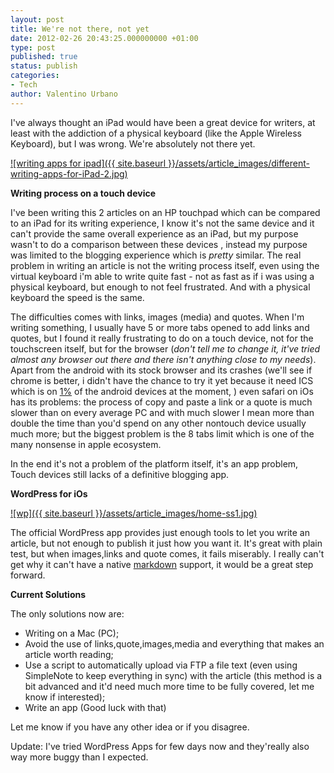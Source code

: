```yaml
---
layout: post
title: We're not there, not yet
date: 2012-02-26 20:43:25.000000000 +01:00
type: post
published: true
status: publish
categories:
- Tech
author: Valentino Urbano 
---
```


I've always thought an iPad would have been a great device for writers, at least with the addiction of a  physical keyboard (like the Apple Wireless Keyboard), but I was wrong. We're absolutely not there yet.

[![writing apps for ipad]({{ site.baseurl }}/assets/article_images/different-writing-apps-for-iPad-2.jpg)][0]

**Writing process on a touch device**

I've been writing this 2 articles on an HP touchpad which can be compared to an iPad for its writing experience, I know it's not the same device and it can't provide the same overall experience as an iPad, but my purpose wasn't to do a comparison between these devices , instead my purpose was limited to the  blogging  experience  which is _pretty_ similar. The real problem in writing an article is not the writing process itself, even using the virtual keyboard i'm able to write quite fast - not as fast as if i was using a physical keyboard, but enough to not feel frustrated. And with a physical keyboard the speed is the same.

The  difficulties comes with links, images (media)  and quotes. When I'm writing something, I usually have 5 or more tabs opened to add links and quotes, but I found it really frustrating to do on a touch device, not for the touchscreen itself, but for the browser (_don't tell me to change it, it've tried almost any browser out there and there isn't anything close to my needs_). Apart from the  android with its stock browser and its crashes (we'll see if chrome is better, i didn't have the chance to try it yet because it need ICS which is on [1%][1] of the android devices at the moment, )  even safari on iOs has its problems:  the process of copy and paste  a link or a quote is much slower than on every average PC and with much slower I mean more than double the time than you'd spend on any other nontouch device usually much more; but the biggest problem is the 8 tabs limit which is one of the many nonsense in apple ecosystem.

In the end it's not a problem of the platform itself, it's an app problem, Touch devices still lacks of a definitive blogging app.

**WordPress for iOs**

[![wp]({{ site.baseurl }}/assets/article_images/home-ss1.jpg)][0]

The official WordPress app  provides  just enough tools to let you write an article, but not enough to publish it just how you want it. It's great with plain test, but when images,links and quote comes, it fails miserably. I really can't get why it can't have a native [markdown][2] support, it would be a great step forward.

**Current Solutions**

The only solutions now are:

* Writing on a Mac (PC);
* Avoid the use of links,quote,images,media and everything that makes an article worth reading;
* Use a script to automatically upload via FTP a file text (even using SimpleNote to keep everything in sync) with the article (this method is a bit advanced and it'd need much more time to be fully covered, let me know if interested);
* Write an app (Good luck with that)

Let me know if you have any other idea or if you disagree.

Update: I've tried WordPress Apps for few days now and they'really also way more buggy than I expected.


[0]: /were-not-there-not-yet.html
[1]: http://parislemon.com/post/17215781807/chrome-for-android-the-browser-for-the-1
[2]: http://daringfireball.net/projects/markdown/